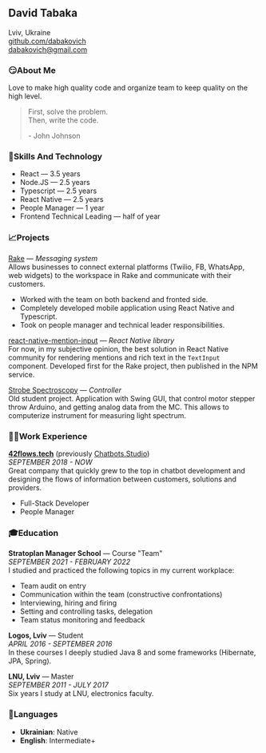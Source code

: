 ## David Tabaka

Lviv, Ukraine<br>
[github.com/dabakovich](https://github.com/dabakovich)<br>
[dabakovich@gmail.com](mailto:dabakovich@gmail.com)


### 😏About Me

Love to make high quality code and organize team to keep quality on the high level.

> First, solve the problem.<br>
> Then, write the code.
> 
> \- John Johnson


### 🎯Skills And Technology

* React — 3.5 years
* Node.JS — 2.5 years
* Typescript — 2.5 years
* React Native — 2.5 years
* People Manager — 1 year
* Frontend Technical Leading — half of year


### 📈Projects

[Rake](https://rake.ai) — *Messaging system*<br>
Allows businesses to connect external platforms (Twilio, FB, WhatsApp, web widgets) to the workspace in Rake and communicate with their customers.
* Worked with the team on both backend and fronted side.
* Completely developed mobile application using React Native and Typescript.
* Took on people manager and technical leader responsibilities.

[react-native-mention-input](https://www.npmjs.com/package/react-native-controlled-mentions) — *React Native library*<br>
For now, in my subjective opinion, the best solution in React Native community for rendering mentions and rich text in the `TextInput` component. Developed first for the Rake project, then published in the NPM service.

[Strobe Spectroscopy](https://github.com/dabakovich/StrobeSpectroscopy) — *Controller*<br>
Old student project. Application with Swing GUI, that control motor stepper throw Arduino, and getting analog data from the MC. This allows to computerize instrument for measuring light spectrum.


### 👨‍💻Work Experience

[**42flows.tech**](https://42flows.tech) (previously [Chatbots.Studio](https://chatbots.studio/))<br>
*SEPTEMBER 2018 - NOW*<br>
Great company that quickly grew to the top in chatbot development and designing the flows of information between customers, solutions and providers.<br>
* Full-Stack Developer
* People Manager


### 🎓Education

**Stratoplan Manager School** — Course "Team"<br>
*SEPTEMBER 2021 - FEBRUARY 2022*<br>
I studied and practiced the following topics in my current workplace:
* Team audit on entry
* Communication within the team (constructive confrontations)
* Interviewing, hiring and firing
* Setting and controlling tasks, delegation
* Team status monitoring and feedback

**Logos, Lviv** — Student<br>
*APRIL 2016 - SEPTEMBER 2016*<br>
In these courses I deeply studied Java 8 and some frameworks (Hibernate, JPA, Spring).

**LNU, Lviv** — Master<br>
*SEPTEMBER 2011 - JULY 2017*<br>
Six years I study at LNU, electronics faculty.


### 💬Languages

* **Ukrainian**: Native
* **English**: Intermediate+
